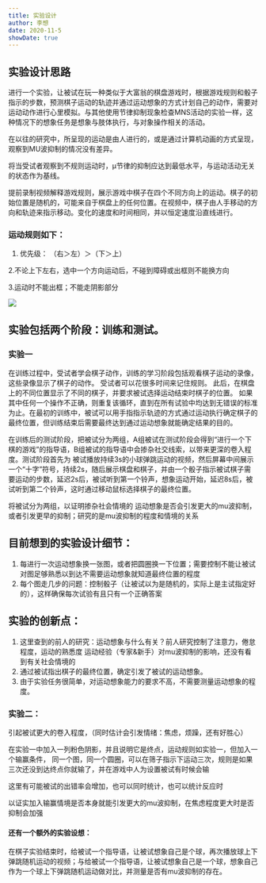 ```yaml
---
title: 实验设计
author: 李想
date: 2020-11-5
showDate: true
---
```

## 实验设计思路
进行一个实验，让被试在玩一种类似于大富翁的棋盘游戏时，根据游戏规则和骰子指示的步数，预测棋子运动的轨迹并通过运动想象的方式计划自己的动作，需要对运动动作进行心里模拟。与其他使用节律抑制现象检查MNS活动的实验一样，这种情况下的想象任务是想象与肢体执行，与对象操作相关的活动。

在以往的研究中，所呈现的运动是由人进行的，或是通过计算机动画的方式呈现，观察到MU波抑制的情况没有差异。

将当受试者观察到不规则运动时，μ节律的抑制应达到最低水平，与运动活动无关的状态作为基线。

提前录制视频解释游戏规则，展示游戏中棋子在四个不同方向上的运动。棋子的初始位置是随机的，可能来自于棋盘上的任何位置。在视频中，棋子由人手移动的方向和轨迹来指示移动。变化的速度和时间相同，并以恒定速度沿直线进行。
### 运动规则如下：
1.	优先级：
（右＞左）＞（下＞上）

2.不论上下左右，选中一个方向运动后，不碰到障碍或出框则不能换方向
   
3.运动时不能出框；不能走阴影部分

![](https://likanzhan.github.io/ReadThinkWrite/Supporting_Information/2020-11-5-LX1-Fig-2.png)


## 实验包括两个阶段：训练和测试。
### 实验一
在训练过程中，受试者学会棋子动作，训练的学习阶段包括观看棋子运动的录像，这些录像显示了棋子的动作。 受试者可以花很多时间来记住规则。 此后，在棋盘上的不同位置显示了不同的棋子，并要求被试选择运动结束时棋子的位置。 如果其中任何一个操作不正确，则重复该循环，直到在所有试验中均达到无错误的标准为止。在最初的训练中，被试可以用手指指示轨迹的方式通过运动执行确定棋子的最终位置，但训练结束后需要最终达到通过运动想象就能确定结果的目的。

在训练后的测试阶段，把被试分为两组，A组被试在测试阶段会得到“进行一个下棋的游戏”的指导语，B组被试的指导语中会掺杂社交线索，以带来更深的卷入程度。测试阶段首先为
被试播放持续3s的小球弹跳运动的视频，然后屏幕中间展示一个“十字”符号，持续2s，随后展示棋盘和棋子，并由一个骰子指示被试棋子需要运动的步数，延迟2s后，被试听到第一个铃声，想象运动开始，延迟8s后，被试听到第二个铃声，这时通过移动鼠标选择棋子的最终位置。

将被试分为两组，以证明掺杂社会情境的 运动想象是否会引发更大的mu波抑制，或者引发更早的抑制；研究的是mu波抑制的程度和情境的关系

## 目前想到的实验设计细节：
1.	每进行一次运动想象换一张图，或者把圆圈换一下位置；需要控制不能让被试对图足够熟悉以到达不需要运动想象就知道最终位置的程度
2.	每个图走几步的问题：控制骰子（让被试以为是随机的，实际上是主试指定好的），这样确保每次试验有且只有一个正确答案

## 实验的创新点：
1.	这里查到的前人的研究：运动想象与什么有关？前人研究控制了注意力，倦怠程度，运动的熟悉度 运动经验（专家&新手）对mu波抑制的影响，还没有看到有关社会情境的
2.	通过被试指出棋子的最终位置，确定引发了被试的运动想象。
3.	由于实验任务很简单，对运动想象能力的要求不高，不需要测量运动想象的程度。

### 实验二：
引起被试更大的卷入程度，（同时估计会引发情绪：焦虑，烦躁，还有好胜心）
 
在实验一中加入一列粉色阴影，并且说明它是终点，运动规则如实验一，但加入一个输赢条件，
同一个图，同一个圆圈，可以在筛子指示下运动三次，规则是如果三次还没到达终点你就输了，并在游戏中人为设置被试有时候会输
 
这里有可能被试的出错率会增加，也可以同时统计，也可以统计反应时

以证实加入输赢情境是否本身就能引发更大的mu波抑制，在焦虑程度更大时是否抑制会加强

#### 还有一个额外的实验设想：
在棋子实验结束时，给被试一个指导语，让被试想象自己是个球，再次播放球上下弹跳随机运动的视频；与给被试一个指导语，让被试想象自己是一个球，想象自己作为一个球上下弹跳随机运动做对比，并测量是否有mu波抑制的存在。


